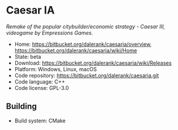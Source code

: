 # Caesar IA

_Remake of the popular citybuilder/economic strategy - Caesar III, videogame by Empressions Games._

- Home: https://bitbucket.org/dalerank/caesaria/overview, https://bitbucket.org/dalerank/caesaria/wiki/Home
- State: beta
- Download: https://bitbucket.org/dalerank/caesaria/wiki/Releases
- Platform: Windows, Linux, macOS
- Code repository: https://bitbucket.org/dalerank/caesaria.git
- Code language: C++
- Code license: GPL-3.0

## Building

- Build system: CMake


